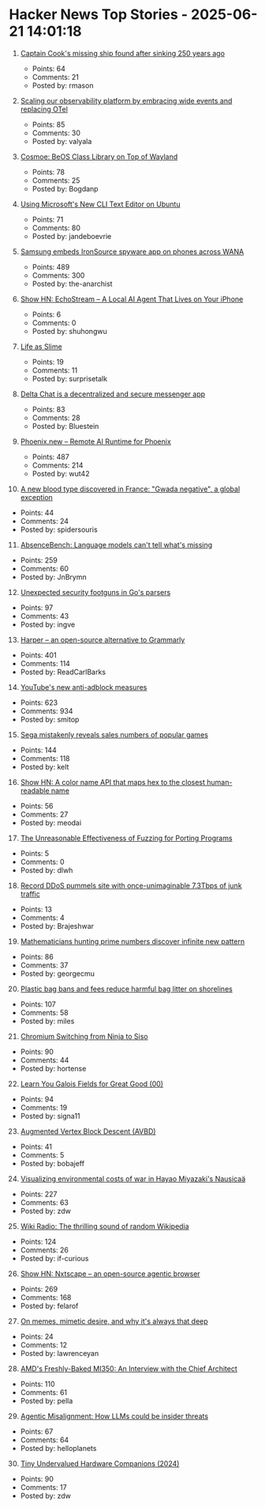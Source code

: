 # Hacker News Top Stories - 2025-06-21 14:01:18

1. [Captain Cook's missing ship found after sinking 250 years ago](https://www.independent.co.uk/news/science/captain-cook-missing-ship-found-hms-endeavour-b2771322.html)
   - Points: 64
   - Comments: 21
   - Posted by: rmason

2. [Scaling our observability platform by embracing wide events and replacing OTel](https://clickhouse.com/blog/scaling-observability-beyond-100pb-wide-events-replacing-otel)
   - Points: 85
   - Comments: 30
   - Posted by: valyala

3. [Cosmoe: BeOS Class Library on Top of Wayland](https://cosmoe.org/index.html)
   - Points: 78
   - Comments: 25
   - Posted by: Bogdanp

4. [Using Microsoft's New CLI Text Editor on Ubuntu](https://www.omgubuntu.co.uk/2025/06/microsoft-edit-text-editor-ubuntu)
   - Points: 71
   - Comments: 80
   - Posted by: jandeboevrie

5. [Samsung embeds IronSource spyware app on phones across WANA](https://smex.org/open-letter-to-samsung-end-forced-israeli-app-installations-in-the-wana-region/)
   - Points: 489
   - Comments: 300
   - Posted by: the-anarchist

6. [Show HN: EchoStream – A Local AI Agent That Lives on Your iPhone](undefined)
   - Points: 6
   - Comments: 0
   - Posted by: shuhongwu

7. [Life as Slime](https://www.asimov.press/p/slime)
   - Points: 19
   - Comments: 11
   - Posted by: surprisetalk

8. [Delta Chat is a decentralized and secure messenger app](https://delta.chat/en/)
   - Points: 83
   - Comments: 28
   - Posted by: Bluestein

9. [Phoenix.new – Remote AI Runtime for Phoenix](https://fly.io/blog/phoenix-new-the-remote-ai-runtime/)
   - Points: 487
   - Comments: 214
   - Posted by: wut42

10. [A new blood type discovered in France: "Gwada negative", a global exception](https://entrevue.fr/en/un-groupe-sanguin-inedit-decouvert-en-france-gwada-negatif-une-exception-mondiale/)
   - Points: 44
   - Comments: 24
   - Posted by: spidersouris

11. [AbsenceBench: Language models can't tell what's missing](https://arxiv.org/abs/2506.11440)
   - Points: 259
   - Comments: 60
   - Posted by: JnBrymn

12. [Unexpected security footguns in Go's parsers](https://blog.trailofbits.com/2025/06/17/unexpected-security-footguns-in-gos-parsers/)
   - Points: 97
   - Comments: 43
   - Posted by: ingve

13. [Harper – an open-source alternative to Grammarly](https://writewithharper.com)
   - Points: 401
   - Comments: 114
   - Posted by: ReadCarlBarks

14. [YouTube's new anti-adblock measures](https://iter.ca/post/yt-adblock/)
   - Points: 623
   - Comments: 934
   - Posted by: smitop

15. [Sega mistakenly reveals sales numbers of popular games](https://www.gematsu.com/2025/06/sega-mistakenly-reveals-sales-numbers-for-like-a-dragon-infinite-wealth-persona-3-reload-shin-megami-tensei-v-and-more)
   - Points: 144
   - Comments: 118
   - Posted by: kelt

16. [Show HN: A color name API that maps hex to the closest human-readable name](https://meodai.github.io/color-name-api/)
   - Points: 56
   - Comments: 27
   - Posted by: meodai

17. [The Unreasonable Effectiveness of Fuzzing for Porting Programs](https://rjp.io/blog/2025-06-17-unreasonable-effectiveness-of-fuzzing)
   - Points: 5
   - Comments: 0
   - Posted by: dlwh

18. [Record DDoS pummels site with once-unimaginable 7.3Tbps of junk traffic](https://arstechnica.com/security/2025/06/record-ddos-pummels-site-with-once-unimaginable-7-3tbps-of-junk-traffic/)
   - Points: 13
   - Comments: 4
   - Posted by: Brajeshwar

19. [Mathematicians hunting prime numbers discover infinite new pattern](https://www.scientificamerican.com/article/mathematicians-hunting-prime-numbers-discover-infinite-new-pattern-for/)
   - Points: 86
   - Comments: 37
   - Posted by: georgecmu

20. [Plastic bag bans and fees reduce harmful bag litter on shorelines](https://www.science.org/doi/10.1126/science.adp9274)
   - Points: 107
   - Comments: 58
   - Posted by: miles

21. [Chromium Switching from Ninja to Siso](https://groups.google.com/a/chromium.org/g/chromium-dev/c/v-WOvWUtOpg)
   - Points: 90
   - Comments: 44
   - Posted by: hortense

22. [Learn You Galois Fields for Great Good (00)](https://xorvoid.com/galois_fields_for_great_good_00.html)
   - Points: 94
   - Comments: 19
   - Posted by: signa11

23. [Augmented Vertex Block Descent (AVBD)](https://graphics.cs.utah.edu/research/projects/avbd/)
   - Points: 41
   - Comments: 5
   - Posted by: bobajeff

24. [Visualizing environmental costs of war in Hayao Miyazaki's Nausicaä](https://jgeekstudies.org/2025/06/20/wilted-lands-and-wounded-worlds-visualizing-environmental-costs-of-war-in-hayao-miyazakis-nausicaa-of-the-valley-of-the-wind/)
   - Points: 227
   - Comments: 63
   - Posted by: zdw

25. [Wiki Radio: The thrilling sound of random Wikipedia](https://www.monkeon.co.uk/wikiradio/)
   - Points: 124
   - Comments: 26
   - Posted by: if-curious

26. [Show HN: Nxtscape – an open-source agentic browser](https://github.com/nxtscape/nxtscape)
   - Points: 269
   - Comments: 168
   - Posted by: felarof

27. [On memes, mimetic desire, and why it's always that deep](https://caitlynclark.substack.com/p/deeping-it-manifesto)
   - Points: 24
   - Comments: 12
   - Posted by: lawrenceyan

28. [AMD's Freshly-Baked MI350: An Interview with the Chief Architect](https://chipsandcheese.com/p/amds-freshly-baked-mi350-an-interview)
   - Points: 110
   - Comments: 61
   - Posted by: pella

29. [Agentic Misalignment: How LLMs could be insider threats](https://www.anthropic.com/research/agentic-misalignment)
   - Points: 67
   - Comments: 64
   - Posted by: helloplanets

30. [Tiny Undervalued Hardware Companions (2024)](https://vermaden.wordpress.com/2024/03/21/tiny-undervalued-hardware-companions/)
   - Points: 90
   - Comments: 17
   - Posted by: zdw

